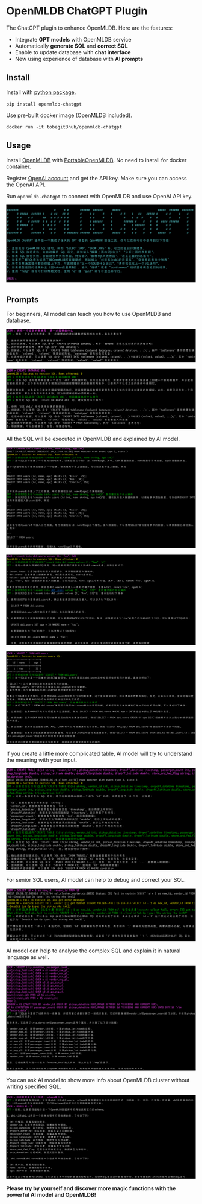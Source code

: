 # OpenMLDB ChatGPT Plugin

The ChatGPT plugin to enhance OpenMLDB. Here are the features:

* Integrate **GPT models** with OpenMLDB service
* Automatically **generate SQL** and **correct SQL**
* Enable to update database with **chat interface**
* New using experience of database with **AI prompts**

## Install

Install with [python package](https://pypi.org/project/openmldb-chatgpt/).

```
pip install openmldb-chatgpt
```

Use pre-built docker image (OpenMLDB included).

```
docker run -it tobegit3hub/openmldb-chatgpt
```

## Usage

Install [OpenMLDB](https://github.com/4paradigm/OpenMLDB) with [PortableOpenMLDB](https://github.com/tobegit3hub/PortableOpenMLDB). No need to install for docker container.

Register [OpenAI account](https://openai.com) and get the API key. Make sure you can access the OpenAI API.

Run `openmldb-chatgpt` to connect with OpenMLDB and use OpenAI API key.

![](./images/openmldb_chatgpt_cli.png)

## Prompts

For beginners, AI model can teach you how to use OpenMLDB and database.

![](images/prompt1.png)

![](images/prompt1-1.png)

All the SQL will be executed in OpenMLDB and explained by AI model.

![](images/prompt2.png)

![](images/prompt2-1.png)

![](images/prompt2-2.png)

If you create a little more complicated table, AI model will try to understand the meaning with your input. 

![](images/prompt3.png)

For senior SQL users, AI model can help to debug and correct your SQL.

![](images/prompt4.png)

AI model can help to analyse the complex SQL and explain it in natural language as well.

![](images/prompt5.png)

You can ask AI model to show more info about OpenMLDB cluster without writing specified SQL.

![](images/prompt6.png)

**Please try by yourself and discover more magic functions with the powerful AI model and OpenMLDB!** 
